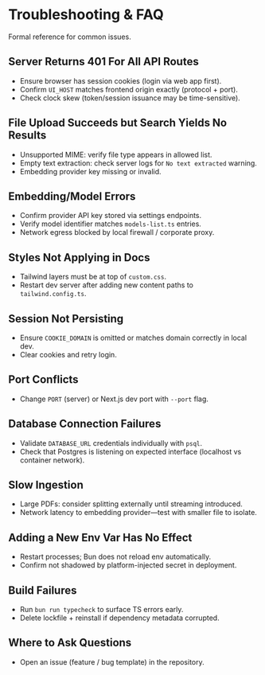 # Troubleshooting & FAQ

Formal reference for common issues.

## Server Returns 401 For All API Routes
- Ensure browser has session cookies (login via web app first).
- Confirm `UI_HOST` matches frontend origin exactly (protocol + port).
- Check clock skew (token/session issuance may be time-sensitive).

## File Upload Succeeds but Search Yields No Results
- Unsupported MIME: verify file type appears in allowed list.
- Empty text extraction: check server logs for `No text extracted` warning.
- Embedding provider key missing or invalid.

## Embedding/Model Errors
- Confirm provider API key stored via settings endpoints.
- Verify model identifier matches `models-list.ts` entries.
- Network egress blocked by local firewall / corporate proxy.

## Styles Not Applying in Docs
- Tailwind layers must be at top of `custom.css`.
- Restart dev server after adding new content paths to `tailwind.config.ts`.

## Session Not Persisting
- Ensure `COOKIE_DOMAIN` is omitted or matches domain correctly in local dev.
- Clear cookies and retry login.

## Port Conflicts
- Change `PORT` (server) or Next.js dev port with `--port` flag.

## Database Connection Failures
- Validate `DATABASE_URL` credentials individually with `psql`.
- Check that Postgres is listening on expected interface (localhost vs container network).

## Slow Ingestion
- Large PDFs: consider splitting externally until streaming introduced.
- Network latency to embedding provider—test with smaller file to isolate.

## Adding a New Env Var Has No Effect
- Restart processes; Bun does not reload env automatically.
- Confirm not shadowed by platform-injected secret in deployment.

## Build Failures
- Run `bun run typecheck` to surface TS errors early.
- Delete lockfile + reinstall if dependency metadata corrupted.

## Where to Ask Questions
- Open an issue (feature / bug template) in the repository.
